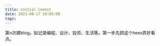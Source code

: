 ```yaml
---
title: initial commit
date: 2021-08-17 10:03:05
tags:
---
```


第n次建blog。拟记录编程、设计、投资、生活等。第一步先把这个hexo弄好看点。
